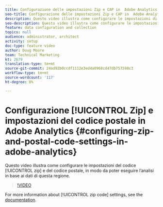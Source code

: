 ```yaml
---
title: Configurazione delle impostazioni Zip e CAP in  Adobe Analytics
seo-title: Configurazione delle impostazioni Zip e CAP in  Adobe Analytics
description: Questo video illustra come configurare le impostazioni di CAP in modo da poter eseguire l'analisi in base ai dati di questa regione.
seo-description: Questo video illustra come configurare le impostazioni di CAP in modo da poter eseguire l'analisi in base ai dati di questa regione.
feature: data configuration and collection
topics: null
audience: administrator, architect
activity: setup
doc-type: feature video
author: Doug Moore
team: Technical Marketing
kt: 2679
translation-type: tm+mt
source-git-commit: 24ad92b0ccdf1112e3ed4a0968cd47db757598c3
workflow-type: tm+mt
source-wordcount: '117'
ht-degree: 0%

---
```



# Configurazione [!UICONTROL Zip] e impostazioni del codice postale in  Adobe Analytics {#configuring-zip-and-postal-code-settings-in-adobe-analytics}

Questo video illustra come configurare le impostazioni del codice [!UICONTROL zip] e del codice postale, in modo da poter eseguire l’analisi in base ai dati di questa regione.

>[!VIDEO](https://video.tv.adobe.com/v/27051/?quality=12)

For more information about [!UICONTROL zip code] settings, see the [documentation](https://marketing.adobe.com/resources/help/en_US/reference/reports_zip.html).
